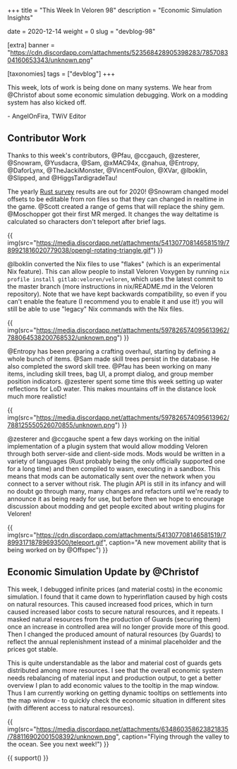 +++
title = "This Week In Veloren 98"
description = "Economic Simulation Insights"

date = 2020-12-14
weight = 0
slug = "devblog-98"

[extra]
banner = "https://cdn.discordapp.com/attachments/523568428905398283/785708304160653343/unknown.png"

[taxonomies]
tags = ["devblog"]
+++

This week, lots of work is being done on many systems. We hear from @Christof
about some economic simulation debugging. Work on a modding system has also
kicked off.

\- AngelOnFira, TWiV Editor

## Contributor Work

Thanks to this week's contributors, @Pfau, @ccgauch, @zesterer, @Snowram,
@Yusdacra, @Sam, @xMAC94x, @nahua, @Entropy, @DaforLynx, @TheJackiMonster,
@VincentFoulon, @XVar, @lboklin, @Slipped, and @HiggsTardigradeTau!

The yearly [Rust
survey](https://blog.rust-lang.org/2020/12/16/rust-survey-2020.html) results are
out for 2020! @Snowram changed model offsets to be editable from ron files so
that they can changed in realtime in the game. @Scott created a range of gems
that will replace the shiny gem. @Moschopper got their first MR merged. It
changes the way deltatime is calculated so characters don't teleport after brief
lags.

{{
    img(src="https://media.discordapp.net/attachments/541307708146581519/789921816020779038/opengl-rotating-triangle.gif")
}}

@lboklin converted the Nix files to use "flakes" (which is an experimental Nix
feature). This can allow people to install Veloren Voxygen by running `nix profile install gitlab:veloren/veloren`, which uses the latest commit to the
master branch (more instructions in nix/README.md in the Veloren repository).
Note that we have kept backwards compatibility, so even if you can't enable the
feature (I recommend you to enable it and use it!) you will still be able to use
"legacy" Nix commands with the Nix files.

{{
    img(src="https://media.discordapp.net/attachments/597826574095613962/788064538200768532/unknown.png")
}}

@Entropy has been preparing a crafting overhaul, starting by defining a whole
bunch of items. @Sam made skill trees persist in the database. He also completed
the sword skill tree. @Pfau has been working on many items, including skill
trees, bag UI, a prompt dialog, and group member position indicators. @zesterer
spent some time this week setting up water reflections for LoD water. This makes
mountains off in the distance look much more realistic!

{{
    img(src="https://media.discordapp.net/attachments/597826574095613962/788125550526070855/unknown.png")
}}

@zesterer and @ccgauche spent a few days working on the initial implementation
of a plugin system that would allow modding Veloren through both server-side and
client-side mods. Mods would be written in a variety of languages (Rust probably
being the only officially supported one for a long time) and then compiled to
wasm, executing in a sandbox. This means that mods can be automatically sent
over the network when you connect to a server without risk. The plugin API is
still in its infancy and will no doubt go through many, many changes and
refactors until we're ready to announce it as being ready for use, but before
then we hope to encourage discussion about modding and get people excited about
writing plugins for Veloren!

{{
    img(src="https://cdn.discordapp.com/attachments/541307708146581519/789931718789693500/teleport.gif",
    caption="A new movement ability that is being worked on by @Offspec")
}}

## Economic Simulation Update by @Christof

This week, I debugged infinite prices (and material costs) in the economic
simulation. I found that it came down to hyperinflation caused by high costs on
natural resources. This caused increased food prices, which in turn caused
increased labor costs to secure natural resources, and it repeats. I masked
natural resources from the production of Guards (securing them) once an increase
in controlled area will no longer provide more of this good. Then I changed the
produced amount of natural resources (by Guards) to reflect the annual
replenishment instead of a minimal placeholder and the prices got stable.

This is quite understandable as the labor and material cost of guards gets
distributed among more resources. I see that the overall economic system needs
rebalancing of material input and production output, to get a better overview I
plan to add economic values to the tooltip in the map window. Thus I am
currently working on getting dynamic tooltips on settlements into the map window
\- to quickly check the economic situation in different sites (with different
access to natural resources).

{{
    img(src="https://media.discordapp.net/attachments/634860358623821835/788116902001508392/unknown.png",
    caption="Flying through the valley to the ocean. See you next week!")
}}

{{ support() }}
